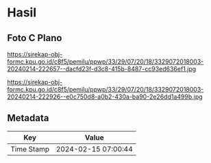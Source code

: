 # Hasil

## Foto C Plano

https://sirekap-obj-formc.kpu.go.id/c8f5/pemilu/ppwp/33/29/07/20/18/3329072018003-20240214-222657--dacfd23f-d3c8-415b-8487-cc93ed636ef1.jpg

https://sirekap-obj-formc.kpu.go.id/c8f5/pemilu/ppwp/33/29/07/20/18/3329072018003-20240214-222926--e0c750d8-a0b2-430a-ba90-2e26dd1a499b.jpg


## Metadata

| Key        | Value               |
| ---------- | ------------------- |
| Time Stamp | 2024-02-15 07:00:44 |



